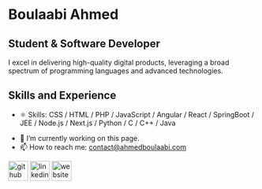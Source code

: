 # Boulaabi Ahmed
## Student & Software Developer
I excel in delivering high-quality digital products, leveraging a broad spectrum of programming languages and advanced technologies.

## Skills and Experience
* ⚛
Skills: CSS / HTML / PHP / JavaScript / Angular / React / SpringBoot / JEE / Node.js / Next.js / Python / C / C++ / Java 

- 🔭 I’m currently working on this page. 
- 📫 How to reach me: contact@ahmedboulaabi.com 


[<img src='https://cdn.jsdelivr.net/npm/simple-icons@3.0.1/icons/github.svg' alt='github' height='40'>](https://github.com/ahmedBoulaabi)  [<img src='https://cdn.jsdelivr.net/npm/simple-icons@3.0.1/icons/linkedin.svg' alt='linkedin' height='40'>](https://www.linkedin.com/in/ahmed-boulaabi/)  [<img src='https://cdn.jsdelivr.net/npm/simple-icons@3.0.1/icons/icloud.svg' alt='website' height='40'>](https://ahmedboulaabi.com/fr)  




<!--
**ahmedBoulaabi/ahmedBoulaabi** is a ✨ _special_ ✨ repository because its `README.md` (this file) appears on your GitHub profile.

Here are some ideas to get you started:

- 🔭 I’m currently working on ...
- 🌱 I’m currently learning ...
- 👯 I’m looking to collaborate on ...
- 🤔 I’m looking for help with ...
- 💬 Ask me about ...
- 📫 How to reach me: ...
- 😄 Pronouns: ...
- ⚡ Fun fact: ...
-->
